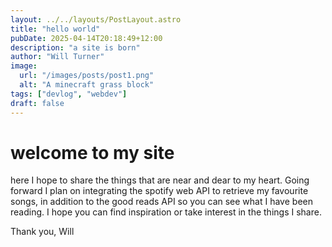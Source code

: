 ```yaml
---
layout: ../../layouts/PostLayout.astro
title: "hello world"
pubDate: 2025-04-14T20:18:49+12:00
description: "a site is born"
author: "Will Turner"
image:
  url: "/images/posts/post1.png"
  alt: "A minecraft grass block"
tags: ["devlog", "webdev"]
draft: false
---
```


# welcome to my site

here I hope to share the things that are near and dear to my heart. Going forward I plan on integrating the spotify web API to retrieve my favourite songs, in addition to the good reads API so you can see what I have been reading. I hope you can find inspiration or take interest in the things I share.

Thank you,
Will
